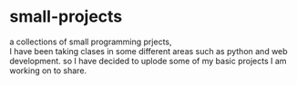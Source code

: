 # small-projects
a collections of small programming prjects,  
I have been taking clases in some different areas such as python and web development. so I have decided to uplode some of my basic projects I am working on to share.  
